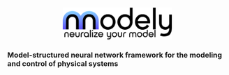 <p align="center">
<img src="imgs/logo_info.png" width="250" alt="logo" >
</p>

<a name="readme-top"></a>
### Model-structured neural network framework for the modeling and control of physical systems


